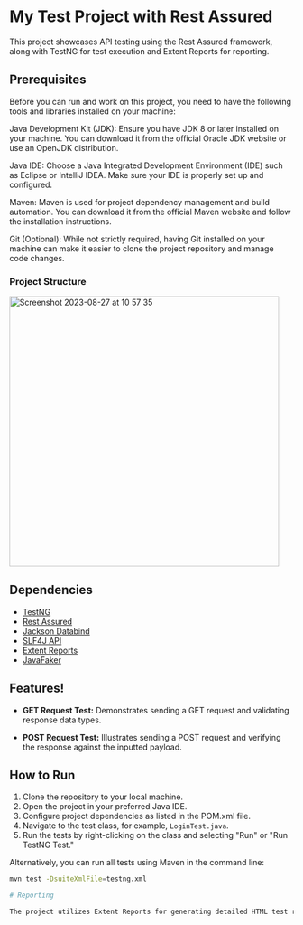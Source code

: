 # My Test Project with Rest Assured

This project showcases API testing using the Rest Assured framework, along with TestNG for test execution and Extent Reports for reporting.

## Prerequisites

Before you can run and work on this project, you need to have the following tools and libraries installed on your machine:

Java Development Kit (JDK): Ensure you have JDK 8 or later installed on your machine. You can download it from the official Oracle JDK website or use an OpenJDK distribution.

Java IDE: Choose a Java Integrated Development Environment (IDE) such as Eclipse or IntelliJ IDEA. Make sure your IDE is properly set up and configured.

Maven: Maven is used for project dependency management and build automation. You can download it from the official Maven website and follow the installation instructions.

Git (Optional): While not strictly required, having Git installed on your machine can make it easier to clone the project repository and manage code changes.

### Project Structure
<img width="478" alt="Screenshot 2023-08-27 at 10 57 35" src="https://github.com/wilsooon16/restassured-test-sample/assets/45891415/2265f75b-402d-4c25-8094-2c587afabeb0">


## Dependencies

- [TestNG](https://testng.org/)
- [Rest Assured](https://rest-assured.io/)
- [Jackson Databind](https://github.com/FasterXML/jackson-databind)
- [SLF4J API](https://www.slf4j.org/)
- [Extent Reports](http://extentreports.com/)
- [JavaFaker](https://github.com/DiUS/java-faker)

## Features!



- **GET Request Test:** Demonstrates sending a GET request and validating response data types.

- **POST Request Test:** Illustrates sending a POST request and verifying the response against the inputted payload.

## How to Run

1. Clone the repository to your local machine.
2. Open the project in your preferred Java IDE.
3. Configure project dependencies as listed in the POM.xml file.
4. Navigate to the test class, for example, `LoginTest.java`.
5. Run the tests by right-clicking on the class and selecting "Run" or "Run TestNG Test."

Alternatively, you can run all tests using Maven in the command line:
```bash
mvn test -DsuiteXmlFile=testng.xml

# Reporting

The project utilizes Extent Reports for generating detailed HTML test reports. After running the tests, you can find the report in the `test-output` directory.
